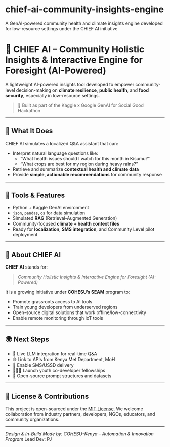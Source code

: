 # chief-ai-community-insights-engine
A GenAI-powered community health and climate insights engine developed for low-resource settings under the CHIEF AI initiative
# 🌱 CHIEF AI – Community Holistic Insights & Interactive Engine for Foresight (AI-Powered)

A lightweight AI-powered insights tool developed to empower community-level decision-making on **climate resilience**, **public health**, and **food security**, especially in low-resource settings.

> 🚀 Built as part of the Kaggle x Google GenAI for Social Good Hackathon

---

## 📌 What It Does

CHIEF AI simulates a localized Q&A assistant that can:

- Interpret natural language questions like:
  - “What health issues should I watch for this month in Kisumu?”
  - “What crops are best for my region during heavy rains?”
- Retrieve and summarize **contextual health and climate data**
- Provide **simple, actionable recommendations** for community response

---

## 🔧 Tools & Features

- Python + Kaggle GenAI environment
- `json`, `pandas`, `os` for data simulation
- Simulated **RAG** (Retrieval-Augmented Generation)
- Community-focused **climate + health context files**
- Ready for **localization**, **SMS integration**, and Community Level pilot deployment

---

## 🧠 About CHIEF AI

**CHIEF AI** stands for:

> *Community Holistic Insights & Interactive Engine for Foresight (AI-Powered)*

It is a growing initiative under **COHESU’s SEAM** program to:

- Promote grassroots access to AI tools
- Train young developers from underserved regions
- Open-source digital solutions that work offline/low-connectivity
- Enable remote monitoring through IoT tools

---

## 🌍 Next Steps

- 🤖 Live LLM integration for real-time Q&A
- 🌐 Link to APIs from Kenya Met Department, MoH
- 💬 Enable SMS/USSD delivery
- 🧑🏾‍💻 Launch youth co-developer fellowships
- 📂 Open-source prompt structures and datasets

---

## 💚 License & Contributions

This project is open-sourced under the [MIT License](LICENSE). We welcome collaboration from industry partners, developers, NGOs, educators, and community organizations.

---

*Design & In-Build Mode by: COHESU-Kenya – Automation & Innovation Program*
Lead Dev: PJ

